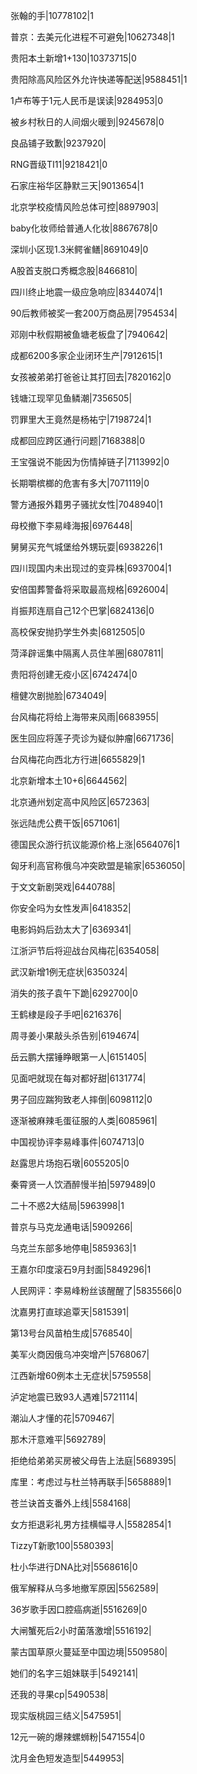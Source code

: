 张翰的手|10778102|1

普京：去美元化进程不可避免|10627348|1

贵阳本土新增1+130|10373715|0

贵阳除高风险区外允许快递等配送|9588451|1

1卢布等于1元人民币是误读|9284953|0

被乡村秋日的人间烟火暖到|9245678|0

良品铺子致歉|9237920|

RNG晋级TI11|9218421|0

石家庄裕华区静默三天|9013654|1

北京学校疫情风险总体可控|8897903|

baby化妆师给普通人化妆|8867678|0

深圳小区现1.3米鳄雀鳝|8691049|0

A股首支脱口秀概念股|8466810|

四川终止地震一级应急响应|8344074|1

90后教师被奖一套200万商品房|7954534|

邓刚中秋假期被鱼塘老板盘了|7940642|

成都6200多家企业闭环生产|7912615|1

女孩被弟弟打爸爸让其打回去|7820162|0

钱塘江现罕见鱼鳞潮|7356505|

罚罪里大王竟然是杨祐宁|7198724|1

成都回应跨区通行问题|7168388|0

王宝强说不能因为伤情掉链子|7113992|0

长期嚼槟榔的危害有多大|7071119|0

警方通报外籍男子骚扰女性|7048940|1

母校撤下李易峰海报|6976448|

舅舅买充气城堡给外甥玩耍|6938226|1

四川现国内未出现过的变异株|6937004|1

安倍国葬警备将采取最高规格|6926004|

肖振邦连扇自己12个巴掌|6824136|0

高校保安抛扔学生外卖|6812505|0

菏泽辟谣集中隔离人员住羊圈|6807811|

贵阳将创建无疫小区|6742474|0

檀健次剧抛脸|6734049|

台风梅花将给上海带来风雨|6683955|

医生回应将莲子壳诊为疑似肿瘤|6671736|

台风梅花向西北方行进|6655829|1

北京新增本土10+6|6644562|

北京通州划定高中风险区|6572363|

张远陆虎公费干饭|6571061|

德国民众游行抗议能源价格上涨|6564076|1

匈牙利高官称俄乌冲突欧盟是输家|6536050|

于文文新剧哭戏|6440788|

你安全吗为女性发声|6418352|

电影妈妈后劲太大了|6369341|

江浙沪节后将迎战台风梅花|6354058|

武汉新增1例无症状|6350324|

消失的孩子袁午下跪|6292700|0

王鹤棣是段子手吧|6216376|

周寻姜小果敲头杀告别|6194674|

岳云鹏大摆锤睁眼第一人|6151405|

见面吧就现在每对都好甜|6131774|

男子回应踹狗致老人摔倒|6098112|0

逐渐被麻辣毛蛋征服的人类|6085961|

中国视协评李易峰事件|6074713|0

赵露思片场抱石墩|6055205|0

秦霄贤一人饮酒醉慢半拍|5979489|0

二十不惑2大结局|5963998|1

普京与马克龙通电话|5909266|

乌克兰东部多地停电|5859363|1

王嘉尔印度滚石9月封面|5849296|1

人民网评：李易峰粉丝该醒醒了|5835566|0

沈嘉男打直球追覃天|5815391|

第13号台风苗柏生成|5768540|

美军火商因俄乌冲突增产|5768067|

江西新增60例本土无症状|5759558|

泸定地震已致93人遇难|5721114|

潮汕人才懂的花|5709467|

那木汗意难平|5692789|

拒绝给弟弟买房被父母告上法庭|5689395|

库里：考虑过与杜兰特再联手|5658889|1

苍兰诀首支番外上线|5584168|

女方拒退彩礼男方挂横幅寻人|5582854|1

TizzyT新歌100|5580393|

杜小华进行DNA比对|5568616|0

俄军解释从乌多地撤军原因|5562589|

36岁歌手因口腔癌病逝|5516269|0

大闸蟹死后2小时菌落激增|5516192|

蒙古国草原火蔓延至中国边境|5509580|

她们的名字三姐妹联手|5492141|

还我的寻果cp|5490538|

现实版桃园三结义|5475951|

12元一碗的爆辣螺蛳粉|5471554|0

沈月金色短发造型|5449953|

